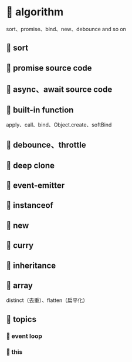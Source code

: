 # 🍛 algorithm

sort、promise、bind、new、debounce and so on

## 🍖 sort

## 🦴 promise source code

## 🦴 async、await source code

## 🦴 built-in function

apply、call、bind、Object.create、softBind

## 🦴 debounce、throttle

## 🦴 deep clone

## 🦴 event-emitter

## 🦴 instanceof

## 🦴 new

## 🦴 curry

## 🦴 inheritance

## 🦴 array

distinct（去重）、flatten（扁平化）

## 🥘 topics

### 🧀 event loop

### 🥞 this
